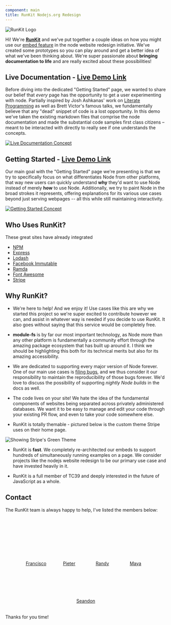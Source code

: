 ```yaml
---
component: main
title: RunKit Nodejs.org Redesign
---
```

<script src = "https://embed.runkit-demo.com"></script>

![RunKit Logo](/assets/images/logo.png)

Hi! We're [**RunKit**](https://runkit.com) and we've put together a couple ideas on how you might
use our [embed feature](https://runkit.com/docs/embed) in the node website
redesign initiative. We've created some prototypes so you can play around and get 
a better idea of what we've been thinking about. We're super passionate about **bringing documentation to life** and are really excited about these possibilities!

## Live Documentation - [Live Demo Link](/buffer)

Before diving into the dedicated "Getting Started" page, we wanted to share our
belief that *every* page has the opportunity to get a user experimenting with
node. Partially inspired by Josh Ashkanas' work on [Literate Programming](http://underscorejs.org/docs/underscore.html) as well
as Brett Victor's famous talks, we fundamentally believe that any "dead" snippet
of code is a lost opportunity. In this demo we've taken the existing markdown 
files that comprise the node documentation and made the substantial code samples
first class citizens – meant to be interacted with directly to really see if
one understands the concepts.

[![Live Documentation Concept](/assets/images/live-documentation.png "Every Page Can Be a Get Started Page")](/buffer)

## Getting Started - [Live Demo Link](/getting-started)

Our main goal with the "Getting Started" page we're presenting is that we try
to specifically focus on what differentiates Node from other platforms, that
way new users can quickly understand **why** they'd want to use Node instead
of merely **how** to use Node. Additionally, we try to paint Node in the broad
strokes it represents, offering explanations for its various use cases beyond
just serving webpages -- all this while still maintaining interactivity.

[![Getting Started Concept](/assets/images/getting-started.png "Dedicated Lessons That Focus on What Differentiates Node")](/getting-started)

## Who Uses RunKit?

These great sites have already integrated

- [NPM](http://npmjs.com)
- [Express](http://expressjs.com/en/starter/hello-world.html)
- [Lodash](https://lodash.com/docs/4.17.5)
- [Facebook Immutable](https://facebook.github.io/immutable-js/)
- [Ramda](http://ramdajs.com/docs/)
- [Font Awesome](https://fontawesome.com/how-to-use/use-with-node-js)
- [Stripe](http://stripe.com/)

## Why RunKit?

- We're here to help! And we enjoy it! Use cases like this are why we started this
project so we're super excited to contribute however we can, and assist in whatever
way is needed if you decide to use RunKit. It also goes without saying that this
service would be completely free.

- **module-fs** is by far our most important technology, as Node more than any other
platform is fundamentally a community effort through the amazing package ecosystem that
has built up around it. I think we should be highlighting this both for its technical merits
but also for its amazing accessibility.

- We are dedicated to supporting every major version of Node forever. One of our main
use cases is [filing bugs](https://blog.runkit.com/2017/02/01/stop-filing-bugs-file-a-container/),
and we thus consider it our responsibility to maintain the reproducibility of those bugs
forever. We'd love to discuss the possibility of supporting *nightly Node builds* in the docs as well.

- The code lives on your site! We hate the idea of the fundamental components of websites
being separated across privately administered databases. We want it to be easy to manage and
edit your code through your existing PR flow, and even to take your code somewhere else.

- RunKit is totally themable - pictured below is the custom theme Stripe uses on their home
page.

![Showing Stripe's Green Theme](/assets/images/stripe.png "RunKit is themable!")

- RunKit is **fast**. We completely re-architected our embeds to support hundreds of
simultaneously running examples on a page. We consider projects like the nodejs website
redesign to be our primary use case and have invested heavily in it.

- RunKit is a full member of TC39 and deeply interested in the future of JavaScript as a whole.

## Contact

The RunKit team is always happy to help, I've listed the members below:
<style>
    .pic
    {
        display: inline-block;
        background-size:cover;
        border-radius:50%;
        width:100px;
        height:100px;
    }
    
    a.pic { display: inline-block }
</style>
<center style = "margin:50px 0">
<a class = "pic" href = "mailto:francisco@runkit.com">
<div class = "pic" style = "background-image:url(https://runkit.com/assets/images/team/tolmasky.jpg);"></div>
Francisco
</a>
<a class = "pic" href = "mailto:pieter@runkit.com">
<div class = "pic" style = "background-image:url(https://runkit.com/assets/images/team/ouwerkerk.jpg);"></div>
Pieter
</a>
<a class = "pic" href = "mailto:randy@runkit.com">
<div class = "pic" style = "background-image:url(https://runkit.com/assets/images/team/me1000.jpg);"></div>
Randy
</a>
<a class = "pic" href = "mailto:maya@runkit.com">
<div class = "pic" style = "background-image:url(https://runkit.com/assets/images/team/maya.jpg);"></div>
Maya
</a>
<a class = "pic" href = "mailto:seandon@runkit.com">
<div class = "pic" style = "background-image:url(https://runkit.com/assets/images/team/seandon.jpg);"></div>
Seandon
</a>

</center>

Thanks for you time!
